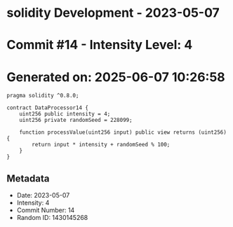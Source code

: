 ﻿# solidity Development - 2023-05-07
# Commit #14 - Intensity Level: 4
# Generated on: 2025-06-07 10:26:58
```solidity
pragma solidity ^0.8.0;

contract DataProcessor14 {
    uint256 public intensity = 4;
    uint256 private randomSeed = 228099;

    function processValue(uint256 input) public view returns (uint256) {
        return input * intensity + randomSeed % 100;
    }
}
```
## Metadata
- Date: 2023-05-07
- Intensity: 4
- Commit Number: 14
- Random ID: 1430145268
